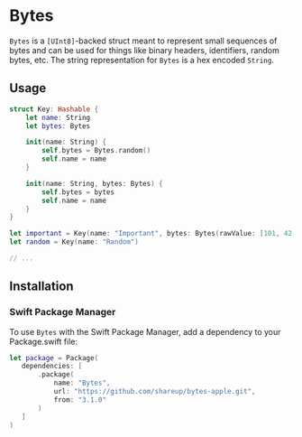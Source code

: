 # Bytes

`Bytes` is a `[UInt8]`-backed struct meant to represent small sequences of bytes and can be used for things like binary headers, identifiers, random bytes, etc. The string representation for `Bytes` is a hex encoded `String`.

## Usage

```swift
struct Key: Hashable {
    let name: String
    let bytes: Bytes

    init(name: String) {
        self.bytes = Bytes.random()
        self.name = name
    }

    init(name: String, bytes: Bytes) {
        self.bytes = bytes
        self.name = name
    }
}

let important = Key(name: "Important", bytes: Bytes(rawValue: [101, 42, 101]))
let random = Key(name: "Random")

// ...
```

## Installation

### Swift Package Manager

To use `Bytes` with the Swift Package Manager, add a dependency to your Package.swift file:
 
 ```swift
 let package = Package(
    dependencies: [
        .package(
            name: "Bytes",
            url: "https://github.com/shareup/bytes-apple.git",
            from: "3.1.0"
        )
    ]
 )
```
